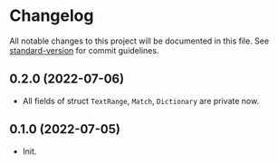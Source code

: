# Changelog

All notable changes to this project will be documented in this file. See [standard-version](https://github.com/conventional-changelog/standard-version) for commit guidelines.

## 0.2.0 (2022-07-06)
- All fields of struct `TextRange`, `Match`, `Dictionary` are private now.

## 0.1.0 (2022-07-05)
- Init.
